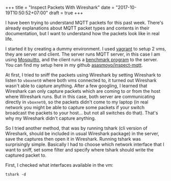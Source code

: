 +++
title = "Inspect Packets With Wireshark"
date = "2017-10-19T10:50:52+07:00"
draft = true
+++

I have been trying to understand MQTT packets for this past week. There's already explanations about MQTT packet types and contents in their documentation, but I want to understand how the packets look like in real life.

I started it by creating a dummy environment. I used [vagrant](https://www.vagrantup.com/) to setup 2 vms, they are server and client. The server runs MQTT server, in this case I am using [Mosquitto](https://github.com/eclipse/mosquitto), and the client runs a [benchmark program](https://github.com/krylovsk/mqtt-benchmark) to the server. You can find my setup here in my github [asasmoyo/inspect-mqtt](https://github.com/asasmoyo/inspect-mqtt).

At first, I tried to sniff the packets using Wireshark by setting Wireshark to listen to `vboxnet0` where both vms connected to, it turned out Wireshark wasn't able to capture anything. After a few googling, I learned that Wireshark can only capture packets which are coming to or from the host where Wireshark runs. But in this case, both server are communicating directly in `vboxnet0`, so the packets didn't come to my laptop (in real network you might be able to capture some packets if your switch broadcast the packets to your host... but not all switches do that). That's why my Wireshark didn't capture anything.

So I tried another method, that was by running tshark (cli version of Wireshark, should be included in usual Wireshark package) in the server, save the captures then open it in Wireshark. Running tshark was surprisingly simple. Basically I had to choose which network interface that I want to sniff, set some filter and specify where tshark should write the captured packet to.

First, I checked what interfaces available in the vm:

```
tshark -d
```


